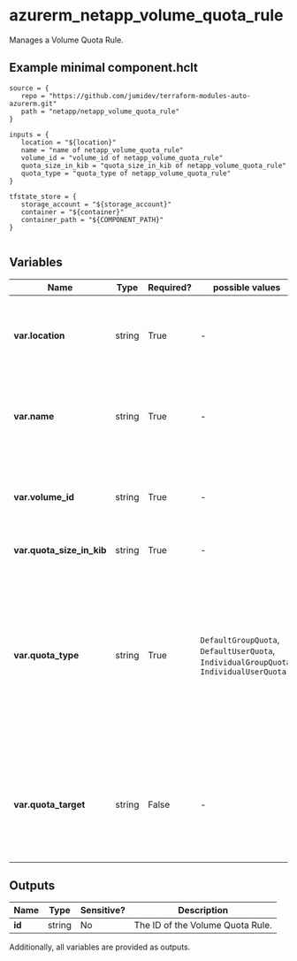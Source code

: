 # azurerm_netapp_volume_quota_rule

Manages a Volume Quota Rule.

## Example minimal component.hclt

```hcl
source = {
   repo = "https://github.com/jumidev/terraform-modules-auto-azurerm.git" 
   path = "netapp/netapp_volume_quota_rule" 
}

inputs = {
   location = "${location}" 
   name = "name of netapp_volume_quota_rule" 
   volume_id = "volume_id of netapp_volume_quota_rule" 
   quota_size_in_kib = "quota_size_in_kib of netapp_volume_quota_rule" 
   quota_type = "quota_type of netapp_volume_quota_rule" 
}

tfstate_store = {
   storage_account = "${storage_account}" 
   container = "${container}" 
   container_path = "${COMPONENT_PATH}" 
}


```

## Variables

| Name | Type | Required? |  possible values |  Description |
| ---- | ---- | --------- |  ----------- | ----------- |
| **var.location** | string | True | -  |  The Azure Region where the Volume Quota Rule should exist. Changing this forces a new Volume Quota Rule to be created. | 
| **var.name** | string | True | -  |  The name which should be used for this Volume Quota Rule. Changing this forces a new Volume Quota Rule to be created. | 
| **var.volume_id** | string | True | -  |  The NetApp volume ID where the Volume Quota Rule is assigned to. Changing this forces a new resource to be created. | 
| **var.quota_size_in_kib** | string | True | -  |  Quota size in kibibytes. | 
| **var.quota_type** | string | True | `DefaultGroupQuota`, `DefaultUserQuota`, `IndividualGroupQuota`, `IndividualUserQuota`  |  Quota type. Possible values are `DefaultGroupQuota`, `DefaultUserQuota`, `IndividualGroupQuota` and `IndividualUserQuota`. Please note that `IndividualGroupQuota` and `DefaultGroupQuota` are not applicable to SMB and dual-protocol volumes. Changing this forces a new resource to be created. | 
| **var.quota_target** | string | False | -  |  Quota Target. This can be Unix UID/GID for NFSv3/NFSv4.1 volumes and Windows User SID for CIFS based volumes. Changing this forces a new resource to be created. | 



## Outputs

| Name | Type | Sensitive? | Description |
| ---- | ---- | --------- | --------- |
| **id** | string | No  | The ID of the Volume Quota Rule. | 

Additionally, all variables are provided as outputs.
